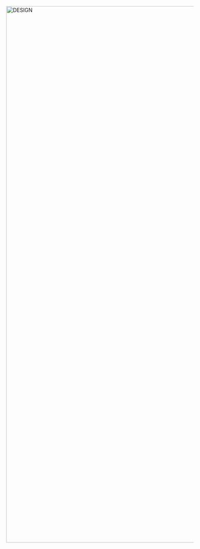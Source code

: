 
<img width="1440" alt="DESIGN" src="https://github.com/vuwase/alu-web-development/assets/125889522/18f65343-d934-490e-b17e-dc507603f810">
